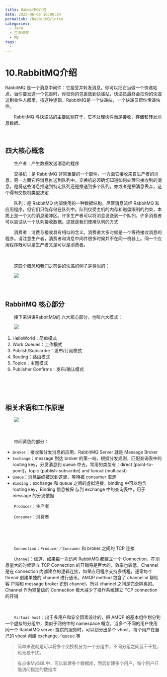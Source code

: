 ```yaml
---
title: RabbitMQ介绍
date: 2023-06-05 10:06:34
permalink: /RabbitMQ/intro
categories:
  - Java
  - 主流框架
  - MQ
tags:
  - 
---
```

# 10.RabbitMQ介绍
RabbitMQ 是一个消息中间件：它接受并转发消息。你可以把它当做一个快递站点，当你要发送一个包裹时，你把你的包裹放到快递站，快递员最终会把你的快递送到收件人那里，按这种逻辑，RabbitMQ是一个快递站，一个快递员帮你传递快件。

<!-- more -->

　　RabbitMQ 与快递站的主要区别在于，它不处理快件而是接收，存储和转发消息数据。

　　‍

## 四大核心概念

　　生产者：产生数据发送消息的程序

　　交换机：是 RabbitMQ 非常重要的一个部件，一方面它接收来自生产者的消息，另一方面它将消息推送到队列中。交换机必须确切知道如何处理它接收到的消息，是将这些消息推送到特定队列还是推送到多个队列，亦或者是把消息丢弃，这个得有交换机类型决定

　　队列：是 RabbitMQ 内部使用的一种数据结构，尽管消息流经 RabbitMQ 和应用程序，但它们只能存储在队列中。队列仅受主机的内存和磁盘限制的约束，本质上是一个大的消息缓冲区。许多生产者可以将消息发送到一个队列，许多消费者可以尝试从一个队列接收数据。这就是我们使用队列的方式

　　消费者：消费与接收具有相似的含义。消费者大多时候是一个等待接收消息的程序。请注意生产者，消费者和消息中间件很多时候并不在同一机器上。同一个应用程序既可以是生产者又是可以是消费者。

　　‍

　　这四个概念和我们之前讲的快递的例子是类似的：

　　![](https://image.peterjxl.com/blog/image-20230520181525-1670hm4.png)

　　‍

## RabbitMQ 核心部分

　　接下来讲讲RabbitMQ的 六大核心部分，也叫六大模式：

　　![](https://image.peterjxl.com/blog/image-20230520181722-clycmm9.png)

1. HelloWorld：简单模式
2. Work Queues：工作模式
3. Publish/Subscribe：发布/订阅模式
4. Routing：路由模式
5. Topics：主题模式
6. Publisher Confirms：发布/确认模式

　　‍

　　‍

## 相关术语和工作原理

　　![](https://image.peterjxl.com/blog/image-20230520182332-ruj7e41.png)

　　

　　中间黄色的部分：

* `Broker`：接收和分发消息的应用，RabbitMQ Server 就是 Message Broker
* `Exchange`：message 到达 broker 的第一站，根据分发规则，匹配查询表中的 routing key，分发消息到 queue 中去。常用的类型有：direct (point-to-point)，topic (publish-subscribe) and fanout (multicast)
* `Queue`：消息最终被送到这里，等待被 consumer 取走
* `Binding`：exchange 和 queue 之间的虚拟连接，binding 中可以包含 routing key，Binding 信息被保 存到 exchange 中的查询表中，用于 message 的分发依据

　　`Producer`：生产者

　　`Consumer`：消费者

　　‍

　　‍

　　`Connection`：`Producer`／`Consumer` 和 broker 之间的 TCP 连接

　　`Channel`：信道，如果每一次访问 RabbitMQ 都建立一个 Connection，在消息量大的时候建立 TCP Connection 的开销将是巨大的，效率也较低。Channel 是在 connection 内部建立的逻辑连接，如果应用程序支持多线程，通常每个 thread 创建单独的 channel 进行通讯，AMQP method 包含了 channel id 帮助客 户端和 message broker 识别 channel，所以 channel 之间是完全隔离的。Channel 作为轻量级的 Connection 极大减少了操作系统建立 TCP connection 的开销

　　‍

　　`Virtual host`：出于多用户和安全因素设计的，把 AMQP 的基本组件划分到一个虚拟的分组中，类似于网络中的 namespace 概念。当多个不同的用户使用同一个 RabbitMQ server 提供的服务时，可以划分出多个 vhost，每个用户在自己的 vhost 创建 exchange／queue 等

> 简单来说就是可以将多个交换机分为一个分组中，不同分组之间互不干扰，也无权干扰。
>
> 有点像MySQL中，可以新建多个数据库，然后新建多个用户，每个用户只能访问指定的数据库

　　‍

　　‍
